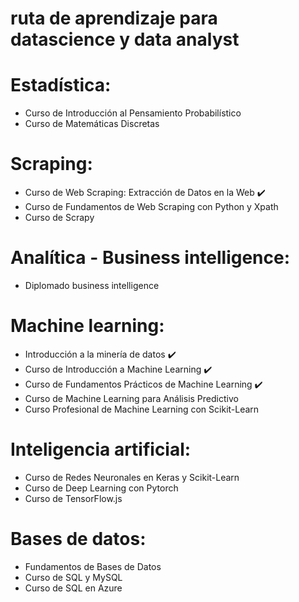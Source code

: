 # ruta de aprendizaje para datascience y data analyst

# Estadística:
  - Curso de Introducción al Pensamiento Probabilístico
  - Curso de Matemáticas Discretas
  
# Scraping:
  - Curso de Web Scraping: Extracción de Datos en la Web ✔️
  - Curso de Fundamentos de Web Scraping con Python y Xpath
  - Curso de Scrapy
  
# Analítica - Business intelligence:
  - Diplomado business intelligence 

# Machine learning:
  - Introducción a la minería de datos  ✔️
  - Curso de Introducción a Machine Learning ✔️
  - Curso de Fundamentos Prácticos de Machine Learning ✔️
  - Curso de Machine Learning para Análisis Predictivo
  - Curso Profesional de Machine Learning con Scikit-Learn

# Inteligencia artificial:
  - Curso de Redes Neuronales en Keras y Scikit-Learn
  - Curso de Deep Learning con Pytorch
  - Curso de TensorFlow.js
  
# Bases de datos:
  - Fundamentos de Bases de Datos
  - Curso de SQL y MySQL
  - Curso de SQL en Azure
  
